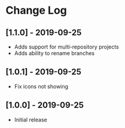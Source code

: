 # Change Log

## [1.1.0] - 2019-09-25

* Adds support for multi-repository projects
* Adds ability to rename branches

## [1.0.1] - 2019-09-25

- Fix icons not showing

## [1.0.0] - 2019-09-25

- Initial release
